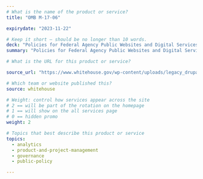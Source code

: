 ```yaml
---
# What is the name of the product or service?
title: "OMB M-17-06"

expirydate: "2023-11-22"

# Keep it short — should be no longer than 10 words.
deck: "Policies for Federal Agency Public Websites and Digital Services"
summary: "Policies for Federal Agency Public Websites and Digital Services"

# What is the URL for this product or service?

source_url: "https://www.whitehouse.gov/wp-content/uploads/legacy_drupal_files/omb/memoranda/2017/m-17-06.pdf"

# Which team or website published this?
source: whitehouse

# Weight: control how services appear across the site
# 2 == will be part of the rotation on the homepage
# 1 == will show on the all services page
# 0 == hidden promo
weight: 2

# Topics that best describe this product or service
topics:
  - analytics
  - product-and-project-management
  - governance
  - public-policy

---
```

